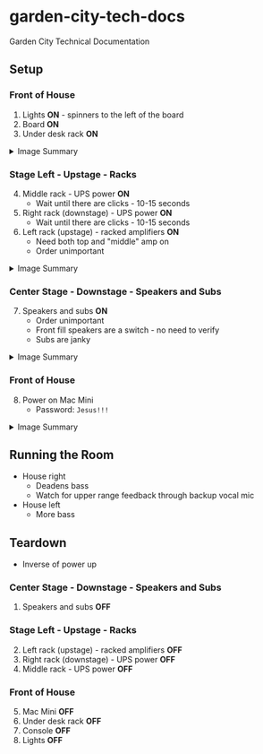 # garden-city-tech-docs
Garden City Technical Documentation

## Setup

### Front of House

1. Lights **ON** - spinners to the left of the board
2. Board **ON**
3. Under desk rack **ON**

<details><summary>Image Summary</summary>

[FOH Setup](images/IMG_1893.jpeg)

</details>

### Stage Left - Upstage - Racks

4. Middle rack - UPS power **ON**
    * Wait until there are clicks - 10-15 seconds
5. Right rack (downstage) - UPS power **ON**
    * Wait until there are clicks - 10-15 seconds
6. Left rack (upstage) - racked amplifiers **ON**
    * Need both top and "middle" amp on
    * Order unimportant

<details><summary>Image Summary</summary>

[Amp and Patch Racks](images/IMG_1895.jpeg)

</details>

### Center Stage - Downstage - Speakers and Subs

7. Speakers and subs **ON**
    * Order unimportant
    * Front fill speakers are a switch - no need to verify
    * Subs are janky

<details><summary>Image Summary</summary>

[Power Button and Switch Locations](images/IMG_1896.jpeg)

</details>

### Front of House

8. Power on Mac Mini
    * Password: `Jesus!!!`

<details><summary>Image Summary</summary>

[FOH Setup](images/IMG_1893.jpeg)

</details>

## Running the Room

* House right
    * Deadens bass
    * Watch for upper range feedback through backup vocal mic
* House left
    * More bass

## Teardown

* Inverse of power up

### Center Stage - Downstage - Speakers and Subs

1. Speakers and subs **OFF**

### Stage Left - Upstage - Racks

2. Left rack (upstage) - racked amplifiers **OFF**
3. Right rack (downstage) - UPS power **OFF**
4. Middle rack - UPS power **OFF**

### Front of House

5. Mac Mini **OFF**
6. Under desk rack **OFF**
7. Console **OFF**
8. Lights **OFF**
